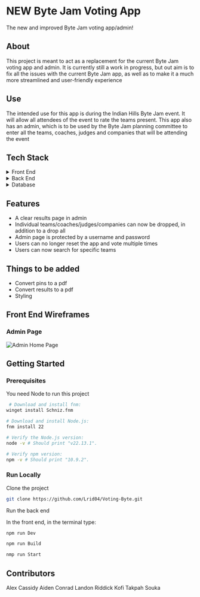 # NEW Byte Jam Voting App

The new and improved Byte Jam voting app/admin!

## About

This project is meant to act as a replacement for the current Byte Jam voting app and 
admin. It is currently still a work in progress, but out aim is to fix all the issues 
with the current Byte Jam app, as well as to make it a much more streamlined and 
user-friendly experience

## Use

The intended use for this app is during the Indian Hills Byte Jam event. It will allow
all attendees of the event to rate the teams present. This app also has an admin, which
is to be used by the Byte Jam planning committee to enter all the teams, coaches, judges
and companies that will be attending the event

## Tech Stack

<details>
  <summary>Front End</summary>
  <ul>
    <li>Typescript</li>
    <li>Next.js</li>
    <li>React.js</li>
    <li>TailwindCSS</li>
  </ul>
</details>

<details>
  <summary>Back End</summary>
  <ul>
    <li>Java</li>
    <li>SpringBoot</li>
  </ul>
</details>

<details>
<summary>Database</summary>
  <ul>
    <li>SQLite</li>
  </ul>
</details>

## Features

- A clear results page in admin
- Individual teams/coaches/judges/companies can now be dropped, in addition to a drop all
- Admin page is protected by a username and password
- Users can no longer reset the app and vote multiple times
- Users can now search for specific teams

## Things to be added

- Convert pins to a pdf
- Convert results to a pdf
- Styling

## Front End Wireframes

### Admin Page

![Admin Home Page](https://cdn.discordapp.com/attachments/1197560061149597787/1336733721625104428/Admin_Home_Page.png?ex=67aad08a&is=67a97f0a&hm=e5a119e69dea85a5412388cb57684be202e9890011cc20df5539b0ccd591b065&)


## Getting Started

### Prerequisites

You need Node to run this project

```bash
 # Download and install fnm:
winget install Schniz.fnm

# Download and install Node.js:
fnm install 22

# Verify the Node.js version:
node -v # Should print "v22.13.1".

# Verify npm version:
npm -v # Should print "10.9.2".
```

### Run Locally

Clone the project
```bash
git clone https://github.com/Lrid04/Voting-Byte.git
```

Run the back end

In the front end, in the terminal type:

```bash
npm run Dev

npm run Build

nmp run Start
```

## Contributors 

Alex Cassidy
Aiden Conrad
Landon Riddick
Kofi Takpah Souka